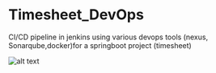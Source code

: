 # Timesheet_DevOps
CI/CD pipeline in jenkins using various devops tools (nexus, Sonarqube,docker)for a springboot project (timesheet)

![alt text](https://github.com/medamin20/Timesheet_DevOps/blob/master/vvv.jpg?raw=true)
